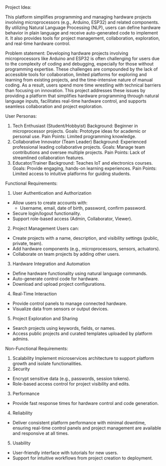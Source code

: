 Project Idea:

This platform simplifies programming and managing hardware projects involving microprocessors 
(e.g., Arduino, ESP32) and related components. By utilizing Natural Language Processing (NLP), 
users can define hardware behavior in plain language and receive auto-generated code to implement it. 
It also provides tools for project management, collaboration, exploration, and real-time hardware control.


Problem statement:
Developing hardware projects involving microprocessors like Arduino and ESP32 is often challenging for users 
due to the complexity of coding and debugging, especially for those without programming expertise. These challenges 
are compounded by the lack of accessible tools for collaboration, limited platforms for exploring and learning from 
existing projects, and the time-intensive nature of manual coding. As a result, users spend more time wrestling with 
technical barriers than focusing on innovation. This project addresses these issues by providing a platform that simplifies 
hardware programming through natural language inputs, facilitates real-time hardware control, and supports seamless collaboration 
and project exploration.


User Personas:

1. Tech Enthusiast (Student/Hobbyist)
 Background: Beginner in microprocessor projects.
 Goals: Prototype ideas for academic or personal use.
 Pain Points: Limited programming knowledge.
2. Collaborative Innovator (Team Leader)
 Background: Experienced professional leading collaborative projects.
 Goals: Manage team contributions and oversee multiple projects.
 Pain Points: Lack of streamlined collaboration features.
3. Educator/Trainer
 Background: Teaches IoT and electronics courses.
 Goals: Provide engaging, hands-on learning experiences.
 Pain Points: Limited access to intuitive platforms for guiding students.


Functional Requirements:

1. User Authentication and Authorization
 - Allow users to create accounts with:
   - Username, email, date of birth, password, confirm password.
 - Secure login/logout functionality.
 - Support role-based access (Admin, Collaborator, Viewer).
2. Project Management
Users can:
 - Create projects with a name, description, and visibility settings (public, private, team).
 - Add hardware components (e.g., microprocessors, sensors, actuators).
 - Collaborate on team projects by adding other users.
3. Hardware Integration and Automation
 - Define hardware functionality using natural language commands.
 - Auto-generate control code for hardware.
 - Download and upload project configurations.
4. Real-Time Interaction
 - Provide control panels to manage connected hardware.
 - Visualize data from sensors or output devices.
5. Project Exploration and Sharing
 - Search projects using keywords, fields, or names.
 - Access public projects and curated templates uploaded by platform admins.
  
  
Non-Functional Requirements:

1. Scalability
Implement microservices architecture to support platform growth and isolate functionalities.
2. Security
- Encrypt sensitive data (e.g., passwords, session tokens).
- Role-based access control for project visibility and edits.
3. Performance
- Provide fast response times for hardware control and code generation.
4. Reliability
- Deliver consistent platform performance with minimal downtime, ensuring real-time control panels
and project management are available and responsive at all times.
5. Usability
- User-friendly interface with tutorials for new users.
- Support for intuitive workflows from project creation to deployment.
